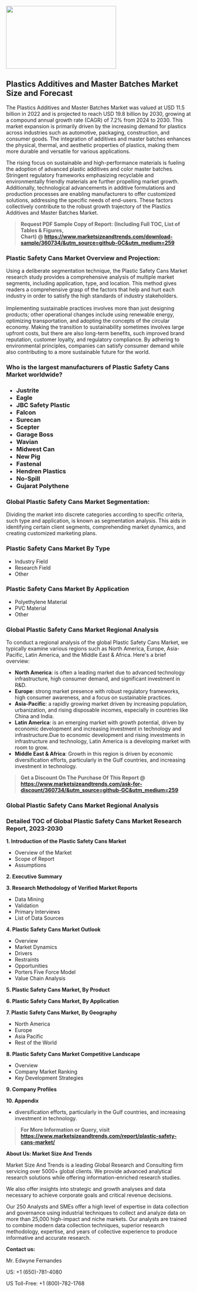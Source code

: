 <p><img class="alignnone size-medium wp-image-20088" src="https://ffe5etoiles.com/wp-content/uploads/2024/12/MST1-300x171.png" alt="" width="300" height="171" /></p><h2>Plastics Additives and Master Batches Market Size and Forecast</h2><p>The Plastics Additives and Master Batches Market was valued at USD 11.5 billion in 2022 and is projected to reach USD 19.8 billion by 2030, growing at a compound annual growth rate (CAGR) of 7.2% from 2024 to 2030. This market expansion is primarily driven by the increasing demand for plastics across industries such as automotive, packaging, construction, and consumer goods. The integration of additives and master batches enhances the physical, thermal, and aesthetic properties of plastics, making them more durable and versatile for various applications.</p><p>The rising focus on sustainable and high-performance materials is fueling the adoption of advanced plastic additives and color master batches. Stringent regulatory frameworks emphasizing recyclable and environmentally friendly materials are further propelling market growth. Additionally, technological advancements in additive formulations and production processes are enabling manufacturers to offer customized solutions, addressing the specific needs of end-users. These factors collectively contribute to the robust growth trajectory of the Plastics Additives and Master Batches Market.</p></p><blockquote id="" class=""><strong>Request PDF Sample Copy of Report: (Including Full TOC, List of Tables &amp; Figures, Chart)&nbsp;@&nbsp;<strong><a href="https://www.marketsizeandtrends.com/download-sample/360734/&utm_source=github-GC&utm_medium=259" target="_blank">https://www.marketsizeandtrends.com/download-sample/360734/&utm_source=github-GC&utm_medium=259</a></strong></strong></blockquote><h3 id="" class="">Plastic Safety Cans Market&nbsp;Overview and Projection:</h3><p id="" class="">Using a deliberate segmentation technique, the Plastic Safety Cans Market research study provides a comprehensive analysis of multiple market segments, including application, type, and location. This method gives readers a comprehensive grasp of the factors that help and hurt each industry in order to satisfy the high standards of industry stakeholders. <br /> <br />Implementing sustainable practices involves more than just designing products; other operational changes include using renewable energy, optimizing transportation, and adopting the concepts of the circular economy. Making the transition to sustainability sometimes involves large upfront costs, but there are also long-term benefits, such improved brand reputation, customer loyalty, and regulatory compliance. By adhering to environmental principles, companies can satisfy consumer demand while also contributing to a more sustainable future for the world.</p><h3 id="" class="">Who is the largest manufacturers of&nbsp;Plastic Safety Cans Market worldwide?</h3><h3 class=""><p><ul><li>Justrite </li><li> Eagle </li><li> JBC Safety Plastic </li><li> Falcon </li><li> Surecan </li><li> Scepter </li><li> Garage Boss </li><li> Wavian </li><li> Midwest Can </li><li> New Pig </li><li> Fastenal </li><li> Hendren Plastics </li><li> No-Spill </li><li> Gujarat Polythene</li></ul></p></h3><h3 id="" class="">Global&nbsp;Plastic Safety Cans Market Segmentation:</h3><p id="" class="">Dividing the market into discrete categories according to specific criteria, such type and application, is known as segmentation analysis. This aids in identifying certain client segments, comprehending market dynamics, and creating customized marketing plans.</p><h3 id="" class="">Plastic Safety Cans Market&nbsp;By Type</h3><p><p><ul><li>Industry Field</li><li> Research Field</li><li> Other</p></li></ul></p></p><h3 id="" class="">Plastic Safety Cans Market&nbsp;By Application</h3><p class=""><p><ul><li>Polyethylene Material</li><li> PVC Material</li><li> Other</li></ul></p></p><h3 id="" class="">Global Plastic Safety Cans Market Regional Analysis</h3><p id="" class="">To conduct a regional analysis of the global Plastic Safety Cans Market, we typically examine various regions such as North America, Europe, Asia-Pacific, Latin America, and the Middle East &amp; Africa. Here's a brief overview:</p><ul><li><strong>North America</strong>: is often a leading market due to advanced technology infrastructure, high consumer demand, and significant investment in R&amp;D.</li><li><strong>Europe</strong>: strong market presence with robust regulatory frameworks, high consumer awareness, and a focus on sustainable practices.</li><li><strong>Asia-Pacific</strong>: a rapidly growing market driven by increasing population, urbanization, and rising disposable incomes, especially in countries like China and India.</li><li><strong>Latin America</strong>: is an emerging market with growth potential, driven by economic development and increasing investment in technology and infrastructure.Due to economic development and rising investments in infrastructure and technology, Latin America is a developing market with room to grow.</li><li><strong>Middle East &amp; Africa</strong>: Growth in this region is driven by economic diversification efforts, particularly in the Gulf countries, and increasing investment in technology.</li></ul><blockquote id="" class=""><strong>Get a Discount On The Purchase Of This Report @ <strong><a href="https://www.marketsizeandtrends.com/ask-for-discount/360734/&utm_source=github-GC&utm_medium=259" target="_blank">https://www.marketsizeandtrends.com/ask-for-discount/360734/&utm_source=github-GC&utm_medium=259</a></strong></strong></blockquote><h3 id="" class="">Global Plastic Safety Cans Market Regional Analysis</h3><h3 id="" class="">Detailed TOC of Global Plastic Safety Cans Market Research Report, 2023-2030</h3><p id="" class=""><strong>1. Introduction of the Plastic Safety Cans Market</strong></p><ul><li>Overview of the Market</li><li>Scope of Report</li><li>Assumptions</li></ul><p id="" class=""><strong>2. Executive Summary</strong></p><p id="" class=""><strong>3. Research Methodology of Verified Market Reports</strong></p><ul><li>Data Mining</li><li>Validation</li><li>Primary Interviews</li><li>List of Data Sources</li></ul><p id="" class=""><strong>4. Plastic Safety Cans Market Outlook</strong></p><ul><li>Overview</li><li>Market Dynamics</li><li>Drivers</li><li>Restraints</li><li>Opportunities</li><li>Porters Five Force Model</li><li>Value Chain Analysis</li></ul><p id="" class=""><strong>5. Plastic Safety Cans Market, By Product</strong></p><p id="" class=""><strong>6. Plastic Safety Cans Market, By Application</strong></p><p id="" class=""><strong>7. Plastic Safety Cans Market, By Geography</strong></p><ul><li>North America</li><li>Europe</li><li>Asia Pacific</li><li>Rest of the World</li></ul><p id="" class=""><strong>8. Plastic Safety Cans Market Competitive Landscape</strong></p><ul><li>Overview</li><li>Company Market Ranking</li><li>Key Development Strategies</li></ul><p id="" class=""><strong>9. Company Profiles</strong></p><p id="" class=""><strong>10. Appendix</strong></p><ul><li>diversification efforts, particularly in the Gulf countries, and increasing investment in technology.</li></ul><blockquote id="" class=""><strong>For More Information or Query, visit <strong><strong><a href="https://www.marketsizeandtrends.com/report/plastic-safety-cans-market/" target="_blank">https://www.marketsizeandtrends.com/report/plastic-safety-cans-market/</a></strong></strong></strong></blockquote><p id="" class=""><strong>About Us: Market Size And Trends</strong></p><p id="" class="">Market Size And Trends is a leading Global Research and Consulting firm servicing over 5000+ global clients. We provide advanced analytical research solutions while offering information-enriched research studies.</p><p id="" class="">We also offer insights into strategic and growth analyses and data necessary to achieve corporate goals and critical revenue decisions.</p><p id="" class="">Our 250 Analysts and SMEs offer a high level of expertise in data collection and governance using industrial techniques to collect and analyze data on more than 25,000 high-impact and niche markets. Our analysts are trained to combine modern data collection techniques, superior research methodology, expertise, and years of collective experience to produce informative and accurate research.</p><p id="" class=""><strong>Contact us:</strong></p><p id="" class="">Mr. Edwyne Fernandes</p><p id="" class="">US: +1 (650)-781-4080</p><p id="" class="">US Toll-Free: +1 (800)-782-1768</p>
